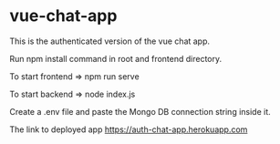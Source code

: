 # vue-chat-app

This is the authenticated version of the vue chat app.

Run npm install command in root and frontend directory.

To start frontend => npm run serve

To start backend => node index.js

Create a .env file and paste the Mongo DB connection string inside it.

The link to deployed app https://auth-chat-app.herokuapp.com
